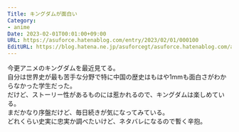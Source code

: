 ```yaml
---
Title: キングダムが面白い
Category:
- anime
Date: 2023-02-01T00:01:00+09:00
URL: https://asuforce.hatenablog.com/entry/2023/02/01/000100
EditURL: https://blog.hatena.ne.jp/asuforcegt/asuforce.hatenablog.com/atom/entry/4207112889959347031
---
```


今更アニメのキングダムを最近見てる。  
自分は世界史が最も苦手な分野で特に中国の歴史はもはや1mmも面白さがわからなかった学生だった。  
だけど、ストーリー性があるものには惹かれるので、キングダムは楽しめている。  
まだかなり序盤だけど、毎日続きが気になってみている。  
どれくらい史実に忠実か調べたいけど、ネタバレになるので暫く辛抱。
